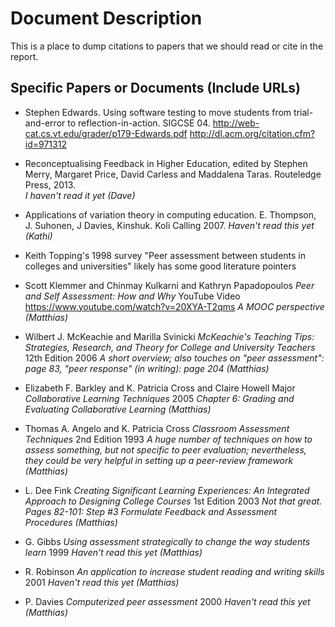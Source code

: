 # Document Description

This is a place to dump citations to papers that we should read or
cite in the report.

## Specific Papers or Documents (Include URLs)

* Stephen Edwards.  Using software testing to move students from
trial-and-error to reflection-in-action.  SIGCSE 04.
http://web-cat.cs.vt.edu/grader/p179-Edwards.pdf
http://dl.acm.org/citation.cfm?id=971312


* Reconceptualising Feedback in Higher Education, edited by Stephen Merry, Margaret Price,
David Carless and Maddalena Taras. Routeledge Press, 2013.  
_I haven't read it yet (Dave)_

* Applications of variation theory in computing education.  E. Thompson, J. Suhonen, J Davies, Kinshuk.  Koli Calling 2007.
_Haven't read this yet (Kathi)_

* Keith Topping's 1998 survey "Peer assessment between students in colleges and universities" likely has some good literature pointers

* Scott Klemmer and Chinmay Kulkarni and Kathryn Papadopoulos
  *Peer and Self Assessment: How and Why*
  YouTube Video
  https://www.youtube.com/watch?v=20XYA-T2qms
  _A MOOC perspective (Matthias)_

* Wilbert J. McKeachie and Marilla Svinicki
  *McKeachie's Teaching Tips: Strategies, Research, and Theory for College and University Teachers*
  12th Edition
  2006
  _A short overview; also touches on "peer assessment": page 83, "peer response" (in writing): page 204 (Matthias)_

* Elizabeth F. Barkley and K. Patricia Cross and Claire Howell Major
  *Collaborative Learning Techniques*
  2005
  _Chapter 6: Grading and Evaluating Collaborative Learning (Matthias)_

* Thomas A. Angelo and K. Patricia Cross
  *Classroom Assessment Techniques*
  2nd Edition
  1993
  _A huge number of techniques on how to assess something, but not specific to peer evaluation; nevertheless, they could be very helpful in setting up a peer-review framework (Matthias)_

* L. Dee Fink
  *Creating Significant Learning Experiences: An Integrated Approach to Designing College Courses*
  1st Edition
  2003
  _Not that great. Pages 82-101: Step #3 Formulate Feedback and Assessment Procedures (Matthias)_

* G. Gibbs
  *Using assessment strategically to change the way students learn*
  1999
  _Haven't read this yet (Matthias)_

* R. Robinson
  *An application to increase student reading and writing skills*
  2001
  _Haven't read this yet (Matthias)_

* P. Davies
  *Computerized peer assessment*
  2000
  _Haven't read this yet (Matthias)_
